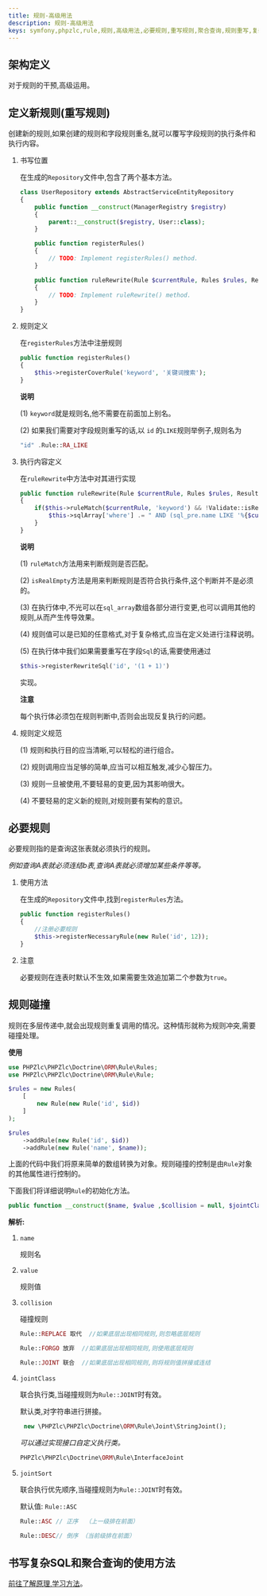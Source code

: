 ```yaml
---
title: 规则-高级用法
description: 规则-高级用法
keys: symfony,phpzlc,rule,规则,高级用法,必要规则,重写规则,聚合查询,规则重写,复杂查询,定义规则
---
```


## 架构定义

对于规则的干预,高级运用。

## 定义新规则(重写规则)

创建新的规则,如果创建的规则和字段规则重名,就可以覆写字段规则的执行条件和执行内容。

1. 书写位置

   在生成的`Repository`文件中,包含了两个基本方法。
   
   ```php
   class UserRepository extends AbstractServiceEntityRepository
   {
       public function __construct(ManagerRegistry $registry)
       {
           parent::__construct($registry, User::class);
       }
   
       public function registerRules()
       {
           // TODO: Implement registerRules() method.
       }
   
       public function ruleRewrite(Rule $currentRule, Rules $rules, ResultSetMappingBuilder $resultSetMappingBuilder)
       {
           // TODO: Implement ruleRewrite() method.
       }
   }
   ```

2. 规则定义

   在`registerRules`方法中注册规则
   
   ```php
   public function registerRules()
   {
       $this->registerCoverRule('keyword', '关键词搜索');
   }
   ```
   
   **说明**

   (1) `keyword`就是规则名,他不需要在前面加上别名。
   
   (2) 如果我们需要对字段规则重写的话,以 `id` 的`LIKE`规则举例子,规则名为 
   
   ```php
   "id" .Rule::RA_LIKE
   ``` 
   
3. 执行内容定义

   在`ruleRewrite`中方法中对其进行实现

    ```php
    public function ruleRewrite(Rule $currentRule, Rules $rules, ResultSetMappingBuilder $resultSetMappingBuilder)
    {
        if($this->ruleMatch($currentRule, 'keyword') && !Validate::isRealEmpty($currentRule->getValue())){
            $this->sqlArray['where'] .= " AND (sql_pre.name LIKE '%{$currentRule->getValue()}%' OR sql_pre.phone LIKE '%{$currentRule->getValue()}%') ";
        }
    }
    ```
   
   **说明**
   
   (1) `ruleMatch`方法用来判断规则是否匹配。
    
   (2) `isRealEmpty`方法是用来判断规则是否符合执行条件,这个判断并不是必须的。
    
   (3) 在执行体中,不光可以在`sql_array`数组各部分进行变更,也可以调用其他的规则,从而产生传导效果。
    
   (4) 规则值可以是已知的任意格式,对于复杂格式,应当在定义处进行注释说明。
    
   (5) 在执行体中我们如果需要重写在字段`Sql`的话,需要使用通过
    
   ```php
   $this->registerRewriteSql('id', '(1 + 1)')
   ```
      
   实现。
   
   **注意**
   
   每个执行体必须包在规则判断中,否则会出现反复执行的问题。

4. 规则定义规范
  
   (1) 规则和执行目的应当清晰,可以轻松的进行组合。
  
   (2) 规则调用应当足够的简单,应当可以相互触发,减少心智压力。
  
   (3) 规则一旦被使用,不要轻易的变更,因为其影响很大。
  
   (4) 不要轻易的定义新的规则,对规则要有架构的意识。

## 必要规则

必要规则指的是查询这张表就必须执行的规则。

_例如查询A表就必须连结b表,查询A表就必须增加某些条件等等。_

1. 使用方法

   在生成的`Repository`文件中,找到`registerRules`方法。
    
   ```php
   public function registerRules()
   {
       //注册必要规则
       $this->registerNecessaryRule(new Rule('id', 12));
   }
   ```

2. 注意

   必要规则在连表时默认不生效,如果需要生效追加第二个参数为`true`。

## 规则碰撞

规则在多层传递中,就会出现规则重复调用的情况。这种情形就称为规则冲突,需要碰撞处理。

**使用**

```php
use PHPZlc\PHPZlc\Doctrine\ORM\Rule\Rules;
use PHPZlc\PHPZlc\Doctrine\ORM\Rule\Rule;

$rules = new Rules(
    [
        new Rule(new Rule('id', $id))
    ]
);

$rules
    ->addRule(new Rule('id', $id))
    ->addRule(new Rule('name', $name));
```

上面的代码中我们将原来简单的数组转换为对象。规则碰撞的控制是由`Rule`对象的其他属性进行控制的。

下面我们将详细说明`Rule`的初始化方法。

```php
public function __construct($name, $value ,$collision = null, $jointClass = null, $jointSort = null)
```

**解析:**

1. `name`

    规则名

2. `value`

    规则值

3. `collision` 

    碰撞规则

    ```php
    Rule::REPLACE 取代  //如果底层出现相同规则,则忽略底层规则
    
    Rule::FORGO 放弃  //如果底层出现相同规则,则使用底层规则
    
    Rule::JOINT 联合  //如果底层出现相同规则,则将规则值拼接或连结
    ```
   
4. `jointClass`

   联合执行类,当碰撞规则为`Rule::JOINT`时有效。
   
   默认类,对字符串进行拼接。
   
   ```php
    new \PHPZlc\PHPZlc\Doctrine\ORM\Rule\Joint\StringJoint(); 
   ```
   
   _可以通过实现接口自定义执行类。_
     
   ```php
   PHPZlc\PHPZlc\Doctrine\ORM\Rule\InterfaceJoint
   ```
   
5. `jointSort`

   联合执行优先顺序,当碰撞规则为`Rule::JOINT`时有效。
   
   默认值: `Rule::ASC`

   ```php
   Rule::ASC // 正序  （上一级排在前面）
    
   Rule::DESC// 倒序 （当前级排在前面）
   ```
   
## 书写复杂SQL和聚合查询的使用方法

   [前往了解原理,学习方法](/phpzlc/repository/index.markdown#具体如何干预sql)。
